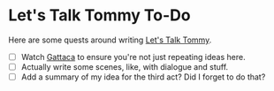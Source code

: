 # Let's Talk Tommy To-Do

Here are some quests around writing [Let's Talk Tommy][].

- [ ] Watch [Gattaca][] to ensure you're not just repeating ideas here.
- [ ] Actually write some scenes, like, with dialogue and stuff.
- [ ] Add a summary of my idea for the third act? Did I forget to do that?

[Let's Talk Tommy]: 79bc9e10-20c9-4399-8710-6aecea123ef2.md
[Gattaca]: https://en.wikipedia.org/wiki/Gattaca
